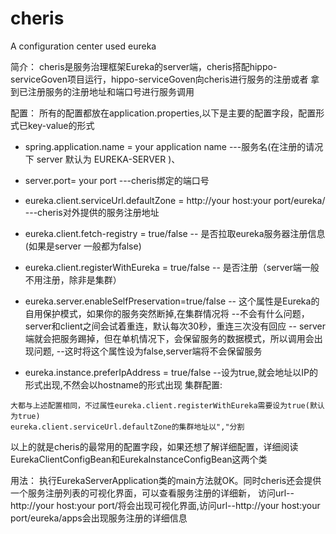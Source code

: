 # cheris
A configuration center used eureka


简介：
   cheris是服务治理框架Eureka的server端，cheris搭配hippo-serviceGoven项目运行，hippo-serviceGoven向cheris进行服务的注册或者
   拿到已注册服务的注册地址和端口号进行服务调用
   
配置：
   所有的配置都放在application.properties,以下是主要的配置字段，配置形式已key-value的形式
   
   * spring.application.name = your application name ---服务名(在注册的请况下 server 默认为 EUREKA-SERVER )、
   
   * server.port= your port   ---cheris绑定的端口号
   
   * eureka.client.serviceUrl.defaultZone = http://your host:your port/eureka/  ---cheris对外提供的服务注册地址
   
   * eureka.client.fetch-registry = true/false  -- 是否拉取eureka服务器注册信息(如果是server 一般都为false)
   
   * eureka.client.registerWithEureka = true/false  -- 是否注册（server端一般不用注册，除非是集群）
   
   * eureka.server.enableSelfPreservation=true/false -- 这个属性是Eureka的自用保护模式，如果你的服务突然断掉,在集群情况将
                                                     --不会有什么问题，server和client之间会试着重连，默认每次30秒，重连三次没有回应
                                                     -- server端就会把服务踢掉，但在单机情况下，会保留服务的数据模式，所以调用会出现问题,
                                                     --这时将这个属性设为false,server端将不会保留服务
   *  eureka.instance.preferIpAddress = true/false  --设为true,就会地址以IP的形式出现,不然会以hostname的形式出现
集群配置:
   
    大都与上述配置相同，不过属性eureka.client.registerWithEureka需要设为true(默认为true)
    eureka.client.serviceUrl.defaultZone的集群地址以","分割
   
以上的就是cheris的最常用的配置字段，如果还想了解详细配置，详细阅读EurekaClientConfigBean和EurekaInstanceConfigBean这两个类
   
用法：
    执行EurekaServerApplication类的main方法就OK。同时cheris还会提供一个服务注册列表的可视化界面，可以查看服务注册的详细新，
    访问url--http://your host:your port/将会出现可视化界面,访问url--http://your host:your port/eureka/apps会出现服务注册的详细信息


